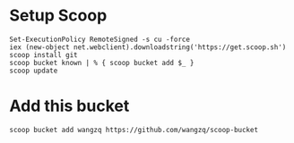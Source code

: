 # Setup Scoop

```
Set-ExecutionPolicy RemoteSigned -s cu -force
iex (new-object net.webclient).downloadstring('https://get.scoop.sh')
scoop install git
scoop bucket known | % { scoop bucket add $_ }
scoop update
```

# Add this bucket
```
scoop bucket add wangzq https://github.com/wangzq/scoop-bucket
```
